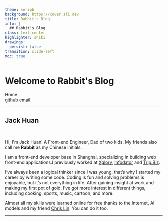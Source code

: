 ```yaml
---
theme: seriph
background: https://cover.sli.dev
title: Rabbit's Blog
info: |
  ## Rabbit's Blog
class: text-center
highlighter: shiki
drawings:
  persist: false
transition: slide-left
mdc: true
---
```


# Welcome to Rabbit's Blog

<div class="pt-12">
  <span @click="$slidev.nav.next" class="px-2 py-1 rounded cursor-pointer" hover="bg-white bg-opacity-10">
    Home <carbon:arrow-right class="inline"/>
  </span>
</div>

<div class="abs-br m-6 flex gap-2">
  <a href="https://github.com/HuanBaby1314/blog" target="_blank" alt="GitHub" title="Open in GitHub"
    class="flex flex-col items-center text-xl slidev-icon-btn opacity-50 !border-none !hover:text-white">
    <carbon-logo-github />
    <span>github</span>
  </a>
  <a href="mailto:huanxingan1314@163.com" target="_blank" alt="Email" title="Send Email"
    class="flex flex-col items-center text-xl slidev-icon-btn opacity-50 !border-none !hover:text-white">
    <carbon-email />
    <span>email</span>
  </a>
</div>

---

## Jack Huan
<!-- <div class="pt-12 flex flex-row gap-2">
  <a href="https://github.com/HuanBaby1314/blog" target="_blank" alt="blog" title="blog"
    class="">
    <span>📓Blog</span>
  </a>
  <a href="https://github.com/HuanBaby1314/blog" target="_blank" alt="about" title="about me"
    class="text-xl">
    <span>🕧Guide</span>
  </a>
  <a href="https://github.com/HuanBaby1314/blog" target="_blank" alt="about" title="about me"
    class="text-xl">
    <span>📑Interview</span>
  </a>
  <a href="https://github.com/HuanBaby1314/blog" target="_blank" alt="about" title="about me"
    class="text-xl">
    <span>👨About</span>
  </a>
</div> -->
<br>

Hi, I'm Jack Huan! A Front-end Engineer, Dad of two kids. My friends also call me **Rabbit** as my Chinese initials.

I am a front-end developer base in Shanghai, specializing in building web front-end applications.I previously worked at [Xglory](http://www.xglory.cn/), [Infodator](https://www.infodator.com/) and [Trip.Biz](https://ct.ctrip.com/). 

I’ve always been a logical thinker since I was young, that’s why I started my career by writing some code. Coding is fun and solving problems is enjoyable, but it’s not everything in life. After gaining insight at work and making my first pot of gold, I’ve got more interest in different things, including cooking, sports, music, cartoon, and more.

Almost all my skills were learned online for free thanks to the Internet, AI models and my friend [Chris Lin](https://chrislin.vercel.app/). You can do it too.

<!--
Here is another comment.
-->

---